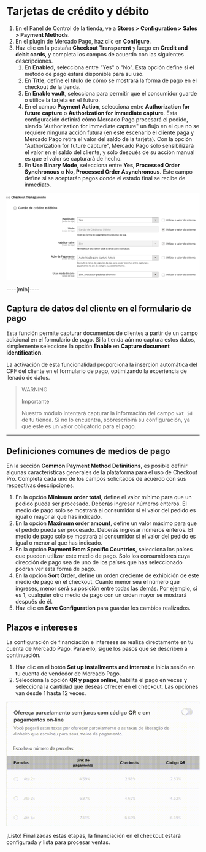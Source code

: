 # Tarjetas de crédito y débito

1. En el Panel de Control de la tienda, ve a **Stores > Configuration > Sales > Payment Methods**.
2. En el plugin de Mercado Pago, haz clic en **Configure**.
3. Haz clic en la pestaña **Checkout Transparent** y luego en **Credit and debit cards**, y completa los campos de acuerdo con las siguientes descripciones.
    1. En **Enabled**, selecciona entre "Yes" o "No". Esta opción define si el método de pago estará disponible para su uso.
    2. En **Title**, define el título de cómo se mostrará la forma de pago en el checkout de la tienda.
    3. En **Enable vault**, selecciona para permitir que el consumidor guarde o utilice la tarjeta en el futuro.
    4. En el campo **Payment Action**, selecciona entre **Authorization for future capture** o **Authorization for immediate capture**. Esta configuración definirá cómo Mercado Pago procesará el pedido, siendo "Authorization for immediate capture" un flujo en el que no se requiere ninguna acción futura (en este escenario el cliente paga y Mercado Pago retira el valor del saldo de la tarjeta). Con la opción "Authorization for future capture", Mercado Pago solo sensibilizará el valor en el saldo del cliente, y sólo después de su acción manual es que el valor se capturará de hecho.
    5. En **Use Binary Mode**, selecciona entre **Yes, Processed Order Synchronous** o **No, Processed Order Asynchronous**. Este campo define si se aceptarán pagos donde el estado final se recibe de inmediato.

![](/images/magento-two/credito_e_debito.png)


----[mlb]----
## Captura de datos del cliente en el formulario de pago

Esta función permite capturar documentos de clientes a partir de un campo adicional en el formulario de pago. Si la tienda aún no captura estos datos, simplemente seleccione la opción **Enable** en **Capture document identification**. 

La activación de esta funcionalidad proporciona la inserción automática del CPF del cliente en el formulario de pago, optimizando la experiencia de llenado de datos.


> WARNING
>
> Importante
>
> Nuestro módulo intentará capturar la información del campo `vat_id` de tu tienda. Si no lo encuentra, sobrescribirá su configuración, ya que este es un valor obligatorio para el pago.

------------


## Definiciones comunes de medios de pago

En la sección **Common Payment Method Definitions**, es posible definir algunas características generales de la plataforma para el uso de Checkout Pro. Completa cada uno de los campos solicitados de acuerdo con sus respectivas descripciones.

1. En la opción **Minimum order total**, define el valor mínimo para que un pedido pueda ser procesado. Deberás ingresar números enteros. El medio de pago solo se mostrará al consumidor si el valor del pedido es igual o mayor al que has indicado.
2. En la opción **Maximum order amount**, define un valor máximo para que el pedido pueda ser procesado. Deberás ingresar números enteros. El medio de pago solo se mostrará al consumidor si el valor del pedido es igual o menor al que has indicado.
3. En la opción **Payment From Specific Countries**, selecciona los países que pueden utilizar este medio de pago. Solo los consumidores cuya dirección de pago sea de uno de los países que has seleccionado podrán ver esta forma de pago.
4. En la opción **Sort Order**, define un orden creciente de exhibición de este medio de pago en el checkout. Cuanto menor sea el número que ingreses, menor será su posición entre todas las demás. Por ejemplo, si es 1, cualquier otro medio de pago con un orden mayor se mostrará después de él.
5. Haz clic en **Save Configuration** para guardar los cambios realizados.


## Plazos e intereses

La configuración de financiación e intereses se realiza directamente en tu cuenta de Mercado Pago. Para ello, sigue los pasos que se describen a continuación.

1. Haz clic en el botón **Set up installments and interest** e inicia sesión en tu cuenta de vendedor de Mercado Pago.
2. Selecciona la opción **QR y pagos online**, habilita el pago en veces y selecciona la cantidad que deseas ofrecer en el checkout. Las opciones van desde 1 hasta 12 veces.

![Installment and interest](/images/magento-two/parcelamento.gif)

¡Listo! Finalizadas estas etapas, la financiación en el checkout estará configurada y lista para procesar ventas. 